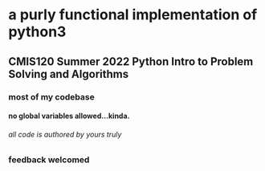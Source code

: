 # a purly functional implementation of python3 
## CMIS120 Summer 2022 Python Intro to Problem Solving and Algorithms 
### most of my codebase
#### no global variables allowed...kinda.



###### all code is authored by yours truly 


### feedback welcomed  

